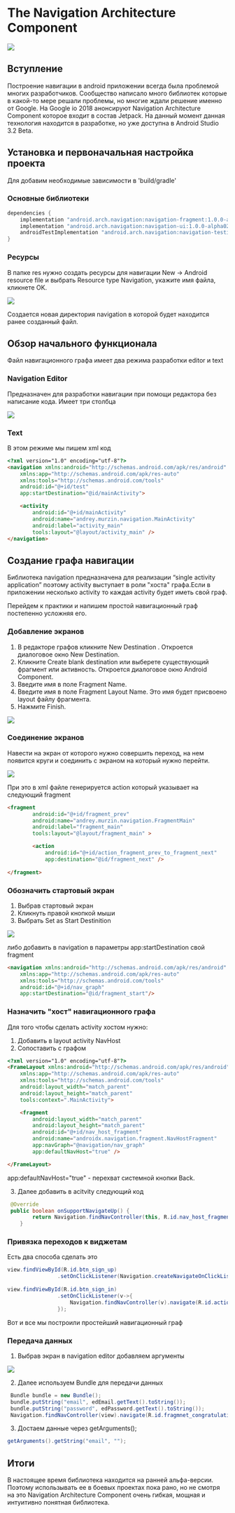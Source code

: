 # The Navigation Architecture Component

![](img/img1.png)

## Вступление

Построение навигации в android приложении всегда была проблемой многих разработчиков. Сообщество написало много библиотек которые в какой-то мере решали проблемы, но многие ждали решение именно от Google. На Google io 2018 анонсируют Navigation Architecture Component которое входит в состав Jetpack. На данный момент данная технология находится в разработке, но уже доступна в Android Studio 3.2 Beta.

## Установка и первоначальная настройка проекта

Для добавим необходимые зависимости в 'build/gradle'

### Основные библиотеки
~~~ groovy
dependencies {
    implementation "android.arch.navigation:navigation-fragment:1.0.0-alpha02"
    implementation "android.arch.navigation:navigation-ui:1.0.0-alpha02"
    androidTestImplementation "android.arch.navigation:navigation-testing:1.0.0-alpha02"
}
~~~
### Ресурсы
В папке res нужно создать ресурсы для навигации New -> Android resource file
и выбрать Resource type Navigation, укажите имя файла, кликнете OK.

![](img/img_create_nav.png)

Создается новая директория navigation в которой будет находится ранее созданный файл.

## Обзор начального функционала 

Файл навигационного графа имеет два режима разработки editor и text

### Navigation Editor

Предназначен для разработки навигации при помощи редактора без написание кода. Имеет три столбца

![](img/img1.png)

### Text

В этом режиме мы пишем xml код 

~~~ html
<?xml version="1.0" encoding="utf-8"?>
<navigation xmlns:android="http://schemas.android.com/apk/res/android"
    xmlns:app="http://schemas.android.com/apk/res-auto"
    xmlns:tools="http://schemas.android.com/tools"
    android:id="@+id/test"
    app:startDestination="@id/mainActivity">

    <activity
        android:id="@+id/mainActivity"
        android:name="andrey.murzin.navigation.MainActivity"
        android:label="activity_main"
        tools:layout="@layout/activity_main" />
</navigation>
~~~

## Создание графа навигации

Библиотека navigation предназначена для реализации “single activity application” поэтому  activity выступает в роли "хоста" графа.Если в приложении несколько activity то каждая activity будет иметь свой граф.

Перейдем к практики и напишем простой навигационный граф постепенно усложняя его.

### Добавление экранов
1) В редакторе графов кликните New Destination . Откроется диалоговое окно New Destination.
2) Кликните Create blank destination или выберете существующий фрагмент или активность. Откроется диалоговое окно Android Component.
3) Введите имя в поле Fragment Name. 
4) Введите имя в поле Fragment Layout Name. Это имя будет присвоено layout файлу фрагмента.
5) Нажмите Finish. 

![](img/img_create.png)

### Соединение экранов

Навести на экран от которого нужно совершить переход, на нем появится круги и соединить с экраном на который нужно перейти.

![](img/img_connect.png)

При это в xml файле генерируется action который указывает на следующий fragment

~~~ html
<fragment
        android:id="@+id/fragment_prev"
        android:name="andrey.murzin.navigation.FragmentMain"
        android:label="fragment_main"
        tools:layout="@layout/fragment_main" >

        <action
            android:id="@+id/action_fragment_prev_to_fragment_next"
            app:destination="@id/fragment_next" />
   
</fragment>
~~~

### Обозначить стартовый экран

1) Выбрав стартовый экран 
2) Кликнуть правой кнопкой мыши
3) Выбрать Set as Start Destinition

![](img/img_start_destinition.png)

либо добавить в navigation в параметры app:startDestination свой fragment

~~~ html
<navigation xmlns:android="http://schemas.android.com/apk/res/android"
    xmlns:app="http://schemas.android.com/apk/res-auto"
    xmlns:tools="http://schemas.android.com/tools"
    android:id="@+id/nav_graph"
    app:startDestination="@id/fragment_start"/>
~~~

### Назначить "хост" навигационного графа

Для того чтобы сделать activity хостом нужно:

1) Добавить в layout activity NavHost
2) Сопоставить с графом

~~~ html
<?xml version="1.0" encoding="utf-8"?>
<FrameLayout xmlns:android="http://schemas.android.com/apk/res/android"
    xmlns:app="http://schemas.android.com/apk/res-auto"
    xmlns:tools="http://schemas.android.com/tools"
    android:layout_width="match_parent"
    android:layout_height="match_parent"
    tools:context=".MainActivity">

    <fragment
        android:layout_width="match_parent"
        android:layout_height="match_parent"
        android:id="@+id/nav_host_fragment"
        android:name="androidx.navigation.fragment.NavHostFragment"
        app:navGraph="@navigation/nav_graph"
        app:defaultNavHost="true" />

</FrameLayout>
~~~

app:defaultNavHost="true" - перехват системной кнопки Back.

3) Далее добавить в acitvity следующий код

~~~ Java
 @Override
 public boolean onSupportNavigateUp() {
        return Navigation.findNavController(this, R.id.nav_host_fragment).navigateUp();
    }
~~~

### Привязка переходов к виджетам

Есть два способа сделать это
~~~ Java
view.findViewById(R.id.btn_sign_up)
                .setOnClickListener(Navigation.createNavigateOnClickListener(R.id.fragment_sign_up, null));
                
view.findViewById(R.id.btn_sign_in)
                .setOnClickListener(v->{
                    Navigation.findNavController(v).navigate(R.id.action_fragment_main_to_fragment_sign_up);
                });
~~~

Вот и все мы построили простейший навигационный граф

### Передача данных

1) Выбрав экран в navigation editor  добавляем аргументы

![](img/img_data.png)

2) Далее используем Bundle для передачи данных

~~~ Java
 Bundle bundle = new Bundle();
 bundle.putString("email", edEmail.getText().toString());
 bundle.putString("password", edPassword.getText().toString());
 Navigation.findNavController(view).navigate(R.id.fragmnet_congratulation, bundle);
~~~

3) Достаем данные через getArguments();

~~~ Java
getArguments().getString("email", "");
~~~

## Итоги

В настоящее время библиотека находится на ранней альфа-версии. Поэтому использывать ее в боевых проектах пока рано, но не смотря на это Navigation Architecture Component очень гибкая, мощная и интуитивно понятная библиотека.















